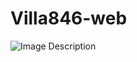 # Villa846-web

![Image Description](https://i.pinimg.com/originals/64/c0/ca/64c0caeaf5315b74326e4c07f3592466.png)
